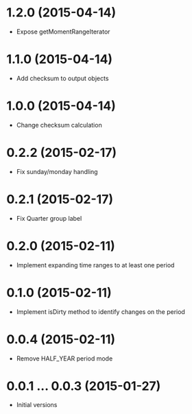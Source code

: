 # 1.2.0 (2015-04-14)

- Expose getMomentRangeIterator

# 1.1.0 (2015-04-14)

- Add checksum to output objects

# 1.0.0 (2015-04-14)

- Change checksum calculation

# 0.2.2 (2015-02-17)

- Fix sunday/monday handling

# 0.2.1 (2015-02-17)

- Fix Quarter group label

# 0.2.0 (2015-02-11)

- Implement expanding time ranges to at least one period

# 0.1.0 (2015-02-11)

- Implement isDirty method to identify changes on the period

# 0.0.4 (2015-02-11)

- Remove HALF_YEAR period mode

# 0.0.1 ... 0.0.3 (2015-01-27)

- Initial versions

